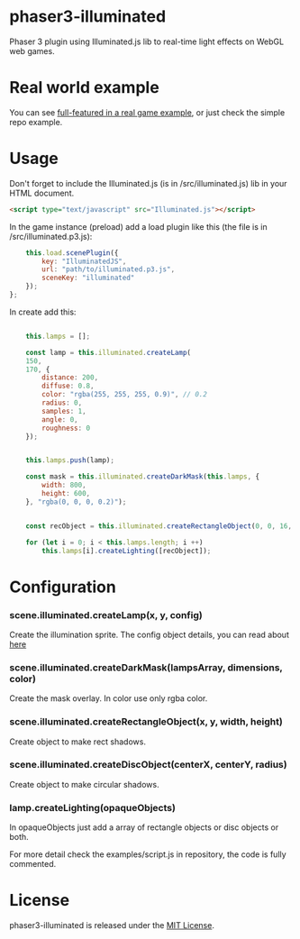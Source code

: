 # phaser3-illuminated
Phaser 3 plugin using Illuminated.js lib to real-time light effects on WebGL web games.

# Real world example
You can see  [full-featured in a real game example](https://drive.google.com/open?id=1FkbCQP3o5Cw0bUnVSQuev9vbT4VIhfcU), or just check the simple repo example.

# Usage
Don't forget to include the Illuminated.js (is in /src/illuminated.js) lib in your HTML document.

```html
<script type="text/javascript" src="Illuminated.js"></script>
```

In the game instance (preload) add a load plugin like this (the file is in /src/illuminated.p3.js):
```javascript
    this.load.scenePlugin({
        key: "IlluminatedJS",
        url: "path/to/illuminated.p3.js",
        sceneKey: "illuminated"
    });
};
```
In create add this:
```javascript

    this.lamps = [];

    const lamp = this.illuminated.createLamp(
    150, 
    170, {
        distance: 200,
        diffuse: 0.8,
        color: "rgba(255, 255, 255, 0.9)", // 0.2
        radius: 0,
        samples: 1,
        angle: 0,
        roughness: 0
    });


    this.lamps.push(lamp);

    const mask = this.illuminated.createDarkMask(this.lamps, {
        width: 800,
        height: 600,
    }, "rgba(0, 0, 0, 0.2)");


    const recObject = this.illuminated.createRectangleObject(0, 0, 16, 24);

    for (let i = 0; i < this.lamps.length; i ++)
        this.lamps[i].createLighting([recObject]);
```

# Configuration

### scene.illuminated.createLamp(x, y, config)
Create the illumination sprite. The config object details, you can read about [here](http://greweb.me/2012/05/illuminated-js-2d-lights-and-shadows-rendering-engine-for-html5-applications/)

### scene.illuminated.createDarkMask(lampsArray, dimensions, color)
Create the mask overlay. In color use only rgba color.

### scene.illuminated.createRectangleObject(x, y, width, height)
Create object to make rect shadows.

### scene.illuminated.createDiscObject(centerX, centerY, radius)
Create object to make circular shadows.
### lamp.createLighting(opaqueObjects)
In opaqueObjects just add a array of rectangle objects or disc objects or both.


For more detail check the examples/script.js in repository, the code is fully commented.


# License

phaser3-illuminated is released under the [MIT License](https://opensource.org/licenses/MIT).
